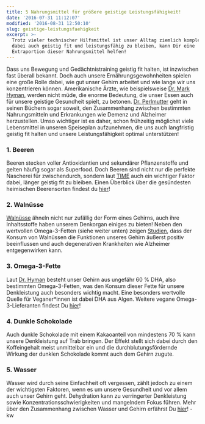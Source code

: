```yaml
---
title: 5 Nahrungsmittel für größere geistige Leistungsfähigkeit!
date: '2016-07-31 11:12:07'
modified: '2016-08-31 12:50:10'
slug: geistige-leistungsfaehigkeit
excerpt: >-
  Trotz vieler technischer Hilfsmittel ist unser Alltag ziemlich komplex! Um
  dabei auch geistig fit und leistungsfähig zu bleiben, kann Dir eine
  Extraportion dieser Nahrungsmittel helfen!
---
```


Dass uns Bewegung und Gedächtnistraining geistig fit halten, ist inzwischen fast überall bekannt. Doch auch unsere Ernährungsgewohnheiten spielen eine große Rolle dabei, wie gut unser Gehirn arbeitet und wie lange wir uns konzentrieren können. Amerikanische Ärzte, wie beispielsweise [Dr. Mark Hyman](http://drhyman.com/), werden nicht müde, die enorme Bedeutung, die unser Essen auch für unsere geistige Gesundheit spielt, zu betonen. [Dr. Perlmutter](http://www.drperlmutter.com/) geht in seinen Büchern sogar soweit, den Zusammenhang zwischen bestimmten Nahrungsmitteln und Erkrankungen wie Demenz und Alzheimer herzustellen. Umso wichtiger ist es daher, schon frühzeitig möglichst viele Lebensmittel in unseren Speiseplan aufzunehmen, die uns auch langfristig geistig fit halten und unsere Leistungsfähigkeit optimal unterstützen!

### 1\. Beeren

Beeren stecken voller Antioxidantien und sekundärer Pflanzenstoffe und gelten häufig sogar als Superfood. Doch Beeren sind nicht nur die perfekte Nascherei für zwischendurch, sondern laut [TIME](http://healthland.time.com/2012/04/26/brain-food-berries-can-slow-cognitive-decline/) auch ein wichtiger Faktor dabei, länger geistig fit zu bleiben. Einen Überblick über die gesündesten heimischen Beerensorten findest du [hier](https://www.veganblatt.com/gesunde-beeren)!

### 2\. Walnüsse

[Walnüsse](https://www.veganblatt.com/heimische-superfoods-walnuesse) ähneln nicht nur zufällig der Form eines Gehirns, auch ihre Inhaltsstoffe haben unserem Denkorgan einiges zu bieten! Neben den wertvollen Omega-3-Fetten (siehe weiter unten) zeigen [Studien](https://www.alzheimers.org.uk/site/scripts/news_article.php?newsID=730), dass der Konsum von Walnüssen die Funktionen unseres Gehirn äußerst positiv beeinflussen und auch degenerativen Krankheiten wie Alzheimer entgegenwirken kann.

### 3\. Omega-3-Fette

Laut [Dr. Hyman](http://drhyman.com/blog/2016/06/10/7-steps-to-a-super-brain/) besteht unser Gehirn aus ungefähr 60 % DHA, also bestimmten Omega-3-Fetten, was den Konsum dieser Fette für unsere Denkleistung auch besonders wichtig macht. Eine besonders wertvolle Quelle für Veganer\*innen ist dabei DHA aus Algen. Weitere vegane Omega-3-Lieferanten findest Du [hier](https://www.veganblatt.com/omega-3-vegan)!

### 4\. Dunkle Schokolade

Auch dunkle Schokolade mit einem Kakaoanteil von mindestens 70 % kann unsere Denkleistung auf Trab bringen. Der Effekt stellt sich dabei durch den Koffeingehalt meist unmittelbar ein und die durchblutungsfördernde Wirkung der dunklen Schokolade kommt auch dem Gehirn zugute.

### 5\. Wasser

Wasser wird durch seine Einfachheit oft vergessen, zählt jedoch zu einem der wichtigsten Faktoren, wenn es um unsere Gesundheit und vor allem auch unser Gehirn geht. Dehydration kann zu verringerter Denkleistung sowie Konzentrationsschwierigkeiten und mangelndem Fokus führen. Mehr über den Zusammenhang zwischen Wasser und Gehirn erfährst Du [hier](https://www.psychologytoday.com/blog/you-illuminated/201010/why-your-brain-needs-water)! -kw
